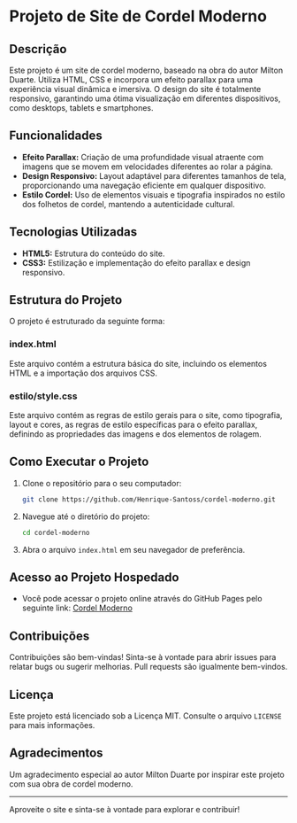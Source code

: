 # Projeto de Site de Cordel Moderno

## Descrição
Este projeto é um site de cordel moderno, baseado na obra do autor Milton Duarte. Utiliza HTML, CSS e incorpora um efeito parallax para uma experiência visual dinâmica e imersiva. O design do site é totalmente responsivo, garantindo uma ótima visualização em diferentes dispositivos, como desktops, tablets e smartphones.

## Funcionalidades
- **Efeito Parallax:** Criação de uma profundidade visual atraente com imagens que se movem em velocidades diferentes ao rolar a página.
- **Design Responsivo:** Layout adaptável para diferentes tamanhos de tela, proporcionando uma navegação eficiente em qualquer dispositivo.
- **Estilo Cordel:** Uso de elementos visuais e tipografia inspirados no estilo dos folhetos de cordel, mantendo a autenticidade cultural.

## Tecnologias Utilizadas
- **HTML5:** Estrutura do conteúdo do site.
- **CSS3:** Estilização e implementação do efeito parallax e design responsivo.

## Estrutura do Projeto
O projeto é estruturado da seguinte forma:

### index.html
Este arquivo contém a estrutura básica do site, incluindo os elementos HTML e a importação dos arquivos CSS.

### estilo/style.css
Este arquivo contém as regras de estilo gerais para o site, como tipografia, layout e cores, as regras de estilo específicas para o efeito parallax, definindo as propriedades das imagens e dos elementos de rolagem.

## Como Executar o Projeto
1. Clone o repositório para o seu computador:
    ```bash
    git clone https://github.com/Henrique-Santoss/cordel-moderno.git
    ```
2. Navegue até o diretório do projeto:
    ```bash
    cd cordel-moderno
    ```
3. Abra o arquivo `index.html` em seu navegador de preferência.

## Acesso ao Projeto Hospedado
- Você pode acessar o projeto online através do GitHub Pages pelo seguinte link: [Cordel Moderno](https://henrique-santoss.github.io/cordel-moderno/)

## Contribuições
Contribuições são bem-vindas! Sinta-se à vontade para abrir issues para relatar bugs ou sugerir melhorias. Pull requests são igualmente bem-vindos.

## Licença
Este projeto está licenciado sob a Licença MIT. Consulte o arquivo `LICENSE` para mais informações.

## Agradecimentos
Um agradecimento especial ao autor Milton Duarte por inspirar este projeto com sua obra de cordel moderno.

---

Aproveite o site e sinta-se à vontade para explorar e contribuir!

